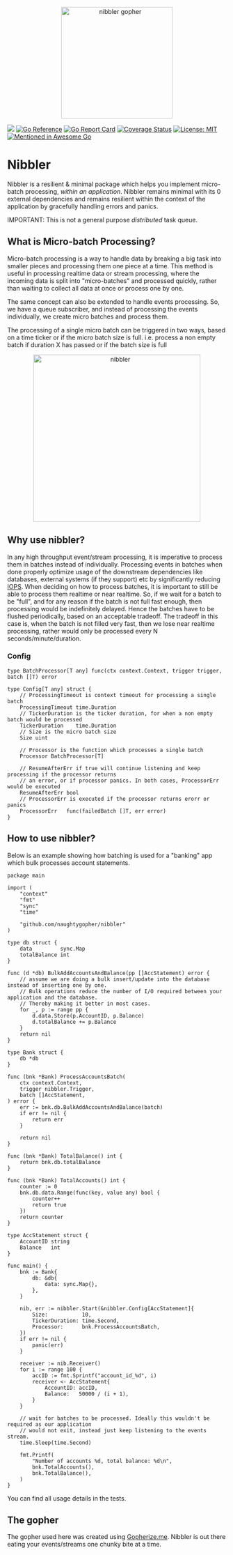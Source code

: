 <p align="center"><img src="https://github.com/user-attachments/assets/1b34c21a-8031-43d3-a172-44e039b58190" alt="nibbler gopher" width="256px"/></p>

[![](https://github.com/naughtygopher/nibbler/actions/workflows/go.yml/badge.svg?branch=main)](https://github.com/naughtygopher/nibbler/actions)
[![Go Reference](https://pkg.go.dev/badge/github.com/naughtygopher/nibbler.svg)](https://pkg.go.dev/github.com/naughtygopher/nibbler)
[![Go Report Card](https://goreportcard.com/badge/github.com/naughtygopher/nibbler?cache_invalidate=1)](https://goreportcard.com/report/github.com/naughtygopher/nibbler)
[![Coverage Status](https://coveralls.io/repos/github/naughtygopher/nibbler/badge.svg?branch=main&cache_invalidate=1)](https://coveralls.io/github/naughtygopher/nibbler?branch=main)
[![License: MIT](https://img.shields.io/badge/License-MIT-yellow.svg)](https://github.com/creativecreature/sturdyc/blob/master/LICENSE)
[![Mentioned in Awesome Go](https://awesome.re/mentioned-badge.svg)](https://github.com/avelino/awesome-go#stream-processing)

# Nibbler

Nibbler is a resilient & minimal package which helps you implement micro-batch processing, _within an application_. Nibbler remains minimal with its 0 external dependencies and remains resilient within the context of the application by gracefully handling errors and panics.

IMPORTANT: This is not a general purpose _*distributed*_ task queue.

## What is Micro-batch Processing?

Micro-batch processing is a way to handle data by breaking a big task into smaller pieces and processing them one piece at a time. This method is useful in processing realtime data or stream processing, where the incoming data is split into "micro-batches" and processed quickly, rather than waiting to collect all data at once or process one by one.

The same concept can also be extended to handle events processing. So, we have a queue subscriber, and instead of processing the events individually, we create micro batches and process them.

The processing of a single micro batch can be triggered in two ways, based on a time ticker or if the micro batch size is full. i.e. process a non empty batch if duration X has passed or if the batch size is full

<p align="center">
<img src="https://github.com/user-attachments/assets/0a7df1c0-2d23-475e-9cc3-205f3f9bf4c4" alt="nibbler" width="384px"/>
</p>

## Why use nibbler?

In any high throughput event/stream processing, it is imperative to process them in batches instead of individually. Processing events in batches when done properly optimize usage of the downstream dependencies like databases, external systems (if they support) etc by significantly reducing [IOPS](https://en.wikipedia.org/wiki/IOPS). When deciding on how to process batches, it is important to still be able to process them realtime or near realtime. So, if we wait for a batch to be "full", and for any reason if the batch is not full fast enough, then processing would be indefinitely delayed. Hence the batches have to be flushed periodically, based on an acceptable tradeoff. The tradeoff in this case is, when the batch is not filled very fast, then we lose near realtime processing, rather would only be processed every N seconds/minute/duration.

### Config

```golang
type BatchProcessor[T any] func(ctx context.Context, trigger trigger, batch []T) error

type Config[T any] struct {
    // ProcessingTimeout is context timeout for processing a single batch
    ProcessingTimeout time.Duration
    // TickerDuration is the ticker duration, for when a non empty batch would be processed
    TickerDuration    time.Duration
    // Size is the micro batch size
    Size uint

    // Processor is the function which processes a single batch
    Processor BatchProcessor[T]

    // ResumeAfterErr if true will continue listening and keep processing if the processor returns
    // an error, or if processor panics. In both cases, ProcessorErr would be executed
    ResumeAfterErr bool
    // ProcessorErr is executed if the processor returns erorr or panics
    ProcessorErr   func(failedBatch []T, err error)
}
```

## How to use nibbler?

Below is an example showing how batching is used for a "banking" app which bulk processes account statements.

```golang
package main

import (
	"context"
	"fmt"
	"sync"
	"time"

	"github.com/naughtygopher/nibbler"
)

type db struct {
	data         sync.Map
	totalBalance int
}

func (d *db) BulkAddAccountsAndBalance(pp []AccStatement) error {
	// assume we are doing a bulk insert/update into the database instead of inserting one by one.
	// Bulk operations reduce the number of I/O required between your application and the database.
	// Thereby making it better in most cases.
	for _, p := range pp {
		d.data.Store(p.AccountID, p.Balance)
		d.totalBalance += p.Balance
	}
	return nil
}

type Bank struct {
	db *db
}

func (bnk *Bank) ProcessAccountsBatch(
	ctx context.Context,
	trigger nibbler.Trigger,
	batch []AccStatement,
) error {
	err := bnk.db.BulkAddAccountsAndBalance(batch)
	if err != nil {
		return err
	}

	return nil
}

func (bnk *Bank) TotalBalance() int {
	return bnk.db.totalBalance
}

func (bnk *Bank) TotalAccounts() int {
	counter := 0
	bnk.db.data.Range(func(key, value any) bool {
		counter++
		return true
	})
	return counter
}

type AccStatement struct {
	AccountID string
	Balance   int
}

func main() {
	bnk := Bank{
		db: &db{
			data: sync.Map{},
		},
	}

	nib, err := nibbler.Start(&nibbler.Config[AccStatement]{
		Size:           10,
		TickerDuration: time.Second,
		Processor:      bnk.ProcessAccountsBatch,
	})
	if err != nil {
		panic(err)
	}

	receiver := nib.Receiver()
	for i := range 100 {
		accID := fmt.Sprintf("account_id_%d", i)
		receiver <- AccStatement{
			AccountID: accID,
			Balance:   50000 / (i + 1),
		}
	}

	// wait for batches to be processed. Ideally this wouldn't be required as our application
	// would not exit, instead just keep listening to the events stream.
	time.Sleep(time.Second)

	fmt.Printf(
		"Number of accounts %d, total balance: %d\n",
		bnk.TotalAccounts(),
		bnk.TotalBalance(),
	)
}
```

You can find all usage details in the tests.

## The gopher

The gopher used here was created using [Gopherize.me](https://gopherize.me/). Nibbler is out there eating your events/streams
one chunky bite at a time.
